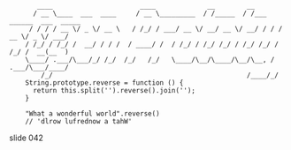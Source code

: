            ____                      ____             __        __
          / __ \____  ___  ____     / __ \_________  / /_____  / /___  ______  ___  _____
         / / / / __ \/ _ \/ __ \   / /_/ / ___/ __ \/ __/ __ \/ __/ / / / __ \/ _ \/ ___/
        / /_/ / /_/ /  __/ / / /  / ____/ /  / /_/ / /_/ /_/ / /_/ /_/ / /_/ /  __(__  )
        \____/ .___/\___/_/ /_/  /_/   /_/   \____/\__/\____/\__/\__, / .___/\___/____/
            /_/                                                 /____/_/
        String.prototype.reverse = function () {
          return this.split('').reverse().join('');
        }

        "What a wonderful world".reverse()
        // 'dlrow lufrednow a tahW'
















































































slide 042
